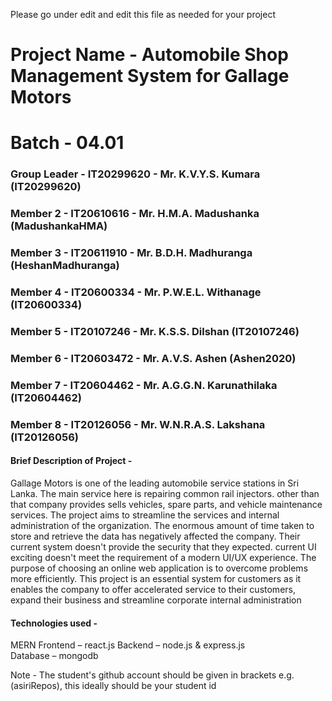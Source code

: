 Please go under edit and edit this file as needed for your project

# Project Name - Automobile Shop Management System for Gallage Motors 
# Batch - 04.01
### Group Leader - IT20299620 - Mr. K.V.Y.S. Kumara (IT20299620)
### Member 2 - IT20610616 - Mr. H.M.A. Madushanka (MadushankaHMA)
### Member 3 - IT20611910 - Mr. B.D.H. Madhuranga (HeshanMadhuranga)
### Member 4 - IT20600334 - Mr. P.W.E.L. Withanage (IT20600334)
### Member 5 - IT20107246 - Mr. K.S.S. Dilshan (IT20107246)
### Member 6 - IT20603472 - Mr. A.V.S. Ashen (Ashen2020)
### Member 7 - IT20604462 - Mr. A.G.G.N. Karunathilaka (IT20604462)
### Member 8 - IT20126056 - Mr. W.N.R.A.S. Lakshana (IT20126056)

#### Brief Description of Project -

Gallage Motors is one of the leading automobile service stations in Sri Lanka. The main service here is repairing common rail injectors. other than that company provides sells vehicles, spare parts, and vehicle maintenance services. The project aims to streamline the services and internal administration of the organization. The enormous amount of time taken to store and retrieve the data has negatively affected the company. Their current system doesn't provide the security that they expected. current UI exciting doesn't meet the requirement of a modern UI/UX experience. The purpose of choosing an online web application is to overcome problems more efficiently. This project is an essential system for customers as it enables the company to offer accelerated
service to their customers, expand their business and streamline corporate internal administration

#### Technologies used -    

MERN
Frontend – react.js
Backend – node.js & express.js     
Database – mongodb                                         


Note - The student's github account should be given in brackets e.g. (asiriRepos), this ideally should be your student id 

